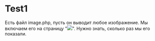 # Test1
Есть файл image.php, пусть он выводит любое изображение.
Мы включаем его на страницу "<img src="image.php"/>". Нужно знать, сколько раз мы его показали.
